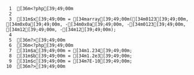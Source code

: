      1	[36m<?php[39;49;00m
     2
     3	[31m$x[39;49;00m = [34marray[39;49;00m([34m0123[39;49;00m, [34m0x0a[39;49;00m, -[34m0x0a[39;49;00m, -[34m0123[39;49;00m, [34m12[39;49;00m, -[34m12[39;49;00m);
     4
     5	[36m?>[39;49;00m
     6	[36m<?php[39;49;00m
     7	[31m$a[39;49;00m = [34m1.234[39;49;00m;
     8	[31m$b[39;49;00m = [34m1.2e3[39;49;00m;
     9	[31m$c[39;49;00m = [34m7E-10[39;49;00m;
    10	[36m?>[39;49;00m
